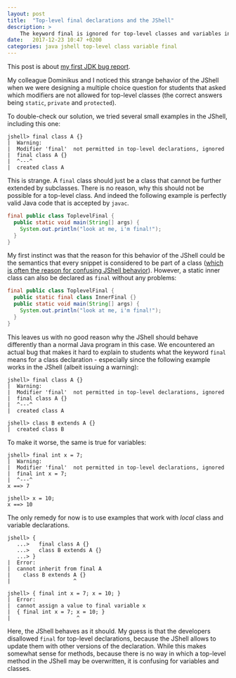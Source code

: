 ```yaml
---
layout: post
title:  "Top-level final declarations and the JShell"
description: >
    The keyword final is ignored for top-level classes and variables in the JShell. This is not consistent with normal Java semantics.
date:   2017-12-23 10:47 +0200
categories: java jshell top-level class variable final
---
```


This post is about [my first JDK bug report](https://bugs.java.com/bugdatabase/view_bug.do?bug_id=JDK-8193919).

My colleague Dominikus and I noticed this strange behavior of the JShell when we were designing a multiple choice question for students that asked which modifiers are not allowed for top-level classes (the correct answers being `static`, `private` and `protected`).

To double-check our solution, we tried several small examples in the JShell, including this one:

```
jshell> final class A {}
|  Warning:
|  Modifier 'final'  not permitted in top-level declarations, ignored
|  final class A {}
|  ^---^
|  created class A
```

This is strange. A `final` class should just be a class that cannot be further extended by subclasses.
There is no reason, why this should not be possible for a top-level class.
And indeed the following example is perfectly valid Java code that is accepted by `javac`.

```java
final public class ToplevelFinal {
  public static void main(String[] args) {
    System.out.println("look at me, i'm final!");
  }
}
```

My first instinct was that the reason for this behavior of the JShell could be the semantics that every snippet is considered to be part of a class ([which is often the reason for confusing JShell behavior](jshell-post)).
However, a static inner class can also be declared as `final` without any problems:

```java
final public class ToplevelFinal {
  public static final class InnerFinal {}
  public static void main(String[] args) {
    System.out.println("look at me, i'm final!");
  }
}
```

This leaves us with no good reason why the JShell should behave differently than a normal Java program in this case.
We encountered an actual bug that makes it hard to explain to students what the keyword `final` means for a class declaration - especially since the following example works in the JShell (albeit issuing a warning):

```
jshell> final class A {}
|  Warning:
|  Modifier 'final'  not permitted in top-level declarations, ignored
|  final class A {}
|  ^---^
|  created class A

jshell> class B extends A {}
|  created class B
```

To make it worse, the same is true for variables:

```
jshell> final int x = 7;
|  Warning:
|  Modifier 'final'  not permitted in top-level declarations, ignored
|  final int x = 7;
|  ^---^
x ==> 7

jshell> x = 10;
x ==> 10
```

The only remedy for now is to use examples that work with *local* class and variable declarations.

```
jshell> {
   ...>   final class A {}
   ...>   class B extends A {}
   ...> }
|  Error:
|  cannot inherit from final A
|    class B extends A {}
|                    ^

jshell> { final int x = 7; x = 10; }
|  Error:
|  cannot assign a value to final variable x
|  { final int x = 7; x = 10; }
|                     ^
```

Here, the JShell behaves as it should.
My guess is that the developers disallowed `final` for top-level declarations, because the JShell allows to update them with other versions of the declaration.
While this makes somewhat sense for methods, because there is no way in which a top-level method in the JShell may be overwritten, it is confusing for variables and classes.